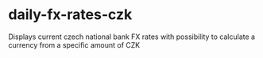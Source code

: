 # daily-fx-rates-czk
Displays current czech national bank FX rates with possibility to calculate a currency from a specific amount of CZK

